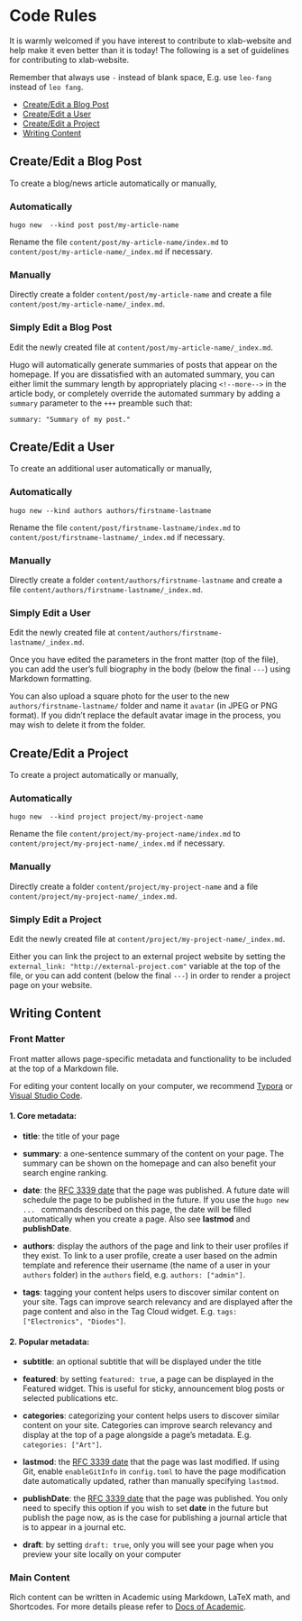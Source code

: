 # Code Rules

It is warmly welcomed if you have interest to contribute to xlab-website and help make it even better than it is today! The following is a set of guidelines for contributing to xlab-website.

Remember that always use `-` instead of blank space, E.g. use `leo-fang` instead of `leo fang`.

- [Create/Edit a Blog Post](#blog)
- [Create/Edit a User](#user)
- [Create/Edit a Project](#project)
- [Writing Content](#content)


## <a name="blog"></a> Create/Edit a Blog Post

To create a blog/news article automatically or manually,

### Automatically

```shell
hugo new  --kind post post/my-article-name
```
Rename the file `content/post/my-article-name/index.md` to `content/post/my-article-name/_index.md` if necessary.

### Manually

Directly create a folder `content/post/my-article-name` and create a file `content/post/my-article-name/_index.md`.

### Simply Edit a Blog Post

Edit the newly created file at `content/post/my-article-name/_index.md`.

Hugo will automatically generate summaries of posts that appear on the homepage. If you are dissatisfied with an automated summary, you can either limit the summary length by appropriately placing `<!--more-->` in the article body, or completely override the automated summary by adding a `summary` parameter to the `+++` preamble such that:

```shell
summary: "Summary of my post."
```


## <a name="user"></a> Create/Edit a User

To create an additional user automatically or manually,

### Automatically

```shell
hugo new --kind authors authors/firstname-lastname
```
Rename the file `content/post/firstname-lastname/index.md` to `content/post/firstname-lastname/_index.md` if necessary.

### Manually

Directly create a folder `content/authors/firstname-lastname` and create a file `content/authors/firstname-lastname/_index.md`.

### Simply Edit a User

Edit the newly created file at `content/authors/firstname-lastname/_index.md`. 

Once you have edited the parameters in the front matter (top of the file), you can add the user’s full biography in the body (below the final `---`) using Markdown formatting.

You can also upload a square photo for the user to the new `authors/firstname-lastname/` folder and name it `avatar` (in JPEG or PNG format). If you didn’t replace the default avatar image in the process, you may wish to delete it from the folder.


## <a name="project"></a> Create/Edit a Project

To create a project automatically or manually,

### Automatically

```shell
hugo new  --kind project project/my-project-name
```
Rename the file `content/project/my-project-name/index.md` to `content/project/my-project-name/_index.md` if necessary.

### Manually

Directly create a folder `content/project/my-project-name` and a file `content/project/my-project-name/_index.md`.

### Simply Edit a Project

Edit the newly created file at `content/project/my-project-name/_index.md`.

Either you can link the project to an external project website by setting the `external_link: "http://external-project.com"` variable at the top of the file, or you can add content (below the final `---`) in order to render a project page on your website.


## <a name="content"></a> Writing Content

### Front Matter

Front matter allows page-specific metadata and functionality to be included at the top of a Markdown file.

For editing your content locally on your computer, we recommend [Typora][typora] or [Visual Studio Code][vscode].

#### 1. Core metadata:

- **title**: the title of your page

- **summary**: a one-sentence summary of the content on your page. The summary can be shown on the homepage and can also benefit your search engine ranking.

- **date**: the [RFC 3339 date][date] that the page was published. A future date will schedule the page to be published in the future. If you use the `hugo new ... ` commands described on this page, the date will be filled automatically when you create a page. Also see **lastmod** and **publishDate**.

- **authors**: display the authors of the page and link to their user profiles if they exist. To link to a user profile, create a user based on the admin template and reference their username (the name of a user in your `authors` folder) in the `authors` field, e.g. `authors: ["admin"]`.

- **tags**: tagging your content helps users to discover similar content on your site. Tags can improve search relevancy and are displayed after the page content and also in the Tag Cloud widget. E.g. `tags: ["Electronics", "Diodes"]`.

#### 2. Popular metadata:

- **subtitle**: an optional subtitle that will be displayed under the title

- **featured**: by setting `featured: true`, a page can be displayed in the Featured widget. This is useful for sticky, announcement blog posts or selected publications etc.

- **categories**: categorizing your content helps users to discover similar content on your site. Categories can improve search relevancy and display at the top of a page alongside a page’s metadata. E.g. `categories: ["Art"]`.

- **lastmod**: the [RFC 3339 date][date] that the page was last modified. If using Git, enable `enableGitInfo` in `config.toml` to have the page modification date automatically updated, rather than manually specifying `lastmod`.

- **publishDate**: the [RFC 3339 date][date] that the page was published. You only need to specify this option if you wish to set **date** in the future but publish the page now, as is the case for publishing a journal article that is to appear in a journal etc.

- **draft**: by setting `draft: true`, only you will see your page when you preview your site locally on your computer

### Main Content

Rich content can be written in Academic using Markdown, LaTeX math, and Shortcodes. For more details please refer to [Docs of Academic][academic-docs].


[typora]: https://www.typora.io/

[vscode]: https://code.visualstudio.com/

[date]: https://github.com/toml-lang/toml#local-date-time

[academic-docs]: https://sourcethemes.com/academic/docs/writing-markdown-latex/
